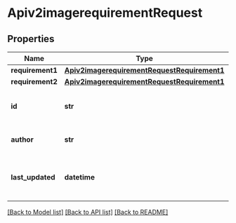 # Apiv2imagerequirementRequest

## Properties
Name | Type | Description | Notes
------------ | ------------- | ------------- | -------------
**requirement1** | [**Apiv2imagerequirementRequestRequirement1**](Apiv2imagerequirementRequestRequirement1.md) |  | [optional] 
**requirement2** | [**Apiv2imagerequirementRequestRequirement1**](Apiv2imagerequirementRequestRequirement1.md) |  | [optional] 
**id** | **str** | Identifier for the requirement document | [optional] 
**author** | **str** | Author of the requirement | [optional] 
**last_updated** | **datetime** | The last updated timestamp for the requirement | [optional] 

[[Back to Model list]](../README.md#documentation-for-models) [[Back to API list]](../README.md#documentation-for-api-endpoints) [[Back to README]](../README.md)

